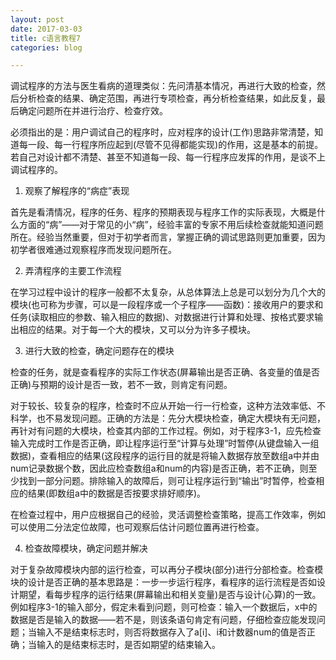 ```yaml
---
layout: post
date: 2017-03-03
title: c语言教程7
categories: blog

---
```


调试程序的方法与医生看病的道理类似：先问清基本情况，再进行大致的检查，然后分析检查的结果、确定范围，再进行专项检查，再分析检查结果，如此反复，最后确定问题所在并进行治疗、检查疗效。

必须指出的是：用户调试自己的程序时，应对程序的设计(工作)思路非常清楚，知道每一段、每一行程序所应起到(尽管不见得都能实现)的作用，这是基本的前提。若自己对设计都不清楚、甚至不知道每一段、每一行程序应发挥的作用，是谈不上调试程序的。

1) 观察了解程序的“病症”表现

首先是看清情况，程序的任务、程序的预期表现与程序工作的实际表现，大概是什么方面的“病”——对于常见的小“病”，经验丰富的专家不用后续检查就能知道问题所在。经验当然重要，但对于初学者而言，掌握正确的调试思路则更加重要，因为初学者很难通过观察程序而发现问题所在。

2) 弄清程序的主要工作流程

在学习过程中设计的程序一般都不太复杂，从总体算法上总是可以划分为几个大的模块(也可称为步骤，可以是一段程序或一个子程序——函数)：接收用户的要求和任务(读取相应的参数、输入相应的数据)、对数据进行计算和处理、按格式要求输出相应的结果。对于每一个大的模块，又可以分为许多子模块。

3) 进行大致的检查，确定问题存在的模块

检查的任务，就是查看程序的实际工作状态(屏幕输出是否正确、各变量的值是否正确)与预期的设计是否一致，若不一致，则肯定有问题。

对于较长、较复杂的程序，检查时不应从开始一行一行检查，这种方法效率低、不科学，也不易发现问题。正确的方法是：先分大模块检查，确定大模块有无问题，再针对有问题的大模块，检查其内部的工作过程。例如，对于程序3-1，应先检查输入完成时工作是否正确，即让程序运行至“计算与处理”时暂停(从键盘输入一组数据)，查看相应的结果(这段程序的运行目的就是将输入数据存放至数组a中并由num记录数据个数，因此应检查数组a和num的内容)是否正确，若不正确，则至少找到一部分问题。排除输入的故障后，则可让程序运行到“输出”时暂停，检查相应的结果(即数组a中的数据是否按要求排好顺序)。

在检查过程中，用户应根据自己的经验，灵活调整检查策略，提高工作效率，例如可以使用二分法定位故障，也可观察后估计问题位置再进行检查。

4) 检查故障模块，确定问题并解决

对于复杂故障模块内部的运行检查，可以再分子模块(部分)进行分部检查。检查模块的设计是否正确的基本思路是：一步一步运行程序，看程序的运行流程是否如设计期望，看每步程序的运行结果(屏幕输出和相关变量)是否与设计(心算)的一致。例如程序3-1的输入部分，假定未看到问题，则可检查：输入一个数据后，x中的数据是否是输入的数据——若不是，则该条语句肯定有问题，仔细检查应能发现问题；当输入不是结束标志时，则否将数据存入了a[i]、i和计数器num的值是否正确；当输入的是结束标志时，是否如期望的结束输入。
